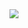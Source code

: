 <img src="https://bezkoder.com/wp-content/uploads/2019/10/spring-boot-authentication-jwt-spring-security-flow.png" />
